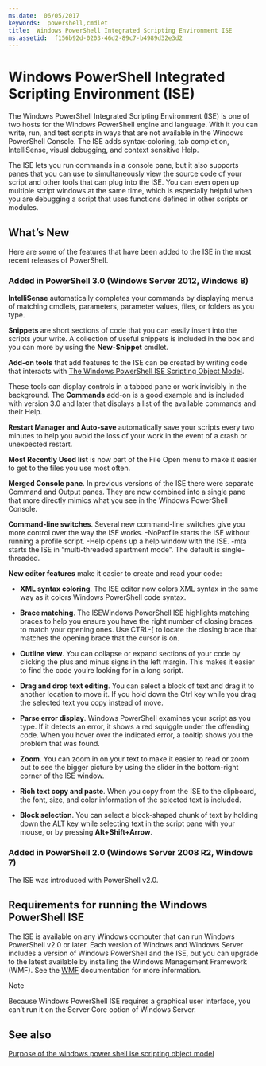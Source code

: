 ```yaml
---
ms.date:  06/05/2017
keywords:  powershell,cmdlet
title:  Windows PowerShell Integrated Scripting Environment ISE
ms.assetid:  f156b92d-0203-46d2-89c7-b4989d32e3d2
---
```


# Windows PowerShell Integrated Scripting Environment (ISE)

The Windows PowerShell Integrated Scripting Environment (ISE) is one of two hosts for the Windows
PowerShell engine and language. With it you can write, run, and test scripts in ways that are not
available in the Windows PowerShell Console. The ISE adds syntax-coloring, tab completion,
IntelliSense, visual debugging, and context sensitive Help.

The ISE lets you run commands in a console pane, but it also supports panes that you can use to
simultaneously view the source code of your script and other tools that can plug into the ISE. You
can even open up multiple script windows at the same time, which is especially helpful when you are
debugging a script that uses functions defined in other scripts or modules.

## What’s New

Here are some of the features that have been added to the ISE in the most recent releases of
PowerShell.

### Added in PowerShell 3.0 (Windows Server 2012, Windows 8)

**IntelliSense** automatically completes your commands by displaying menus of matching cmdlets,
parameters, parameter values, files, or folders as you type.

**Snippets** are short sections of code that you can easily insert into the scripts your write. A
collection of useful snippets is included in the box and you can more by using the **New-Snippet**
cmdlet.

**Add-on tools** that add features to the ISE can be created by writing code that interacts with
[The Windows PowerShell ISE Scripting Object Model](../../core-powershell/ise/The-ISE-Object-Model-Hierarchy.md).

These tools can display controls in a tabbed pane or work invisibly in the background. The
**Commands** add-on is a good example and is included with version 3.0 and later that displays a
list of the available commands and their Help.

**Restart Manager and Auto-save** automatically save your scripts every two minutes to help you
avoid the loss of your work in the event of a crash or unexpected restart.

**Most Recently Used list** is now part of the File Open menu to make it easier to get to the files
you use most often.

**Merged Console pane**. In previous versions of the ISE there were separate Command and Output
panes. They are now combined into a single pane that more directly mimics what you see in the
Windows PowerShell Console.

**Command-line switches**. Several new command-line switches give you more control over the way the
ISE works. -NoProfile starts the ISE without running a profile script. -Help opens up a help window
with the ISE. -mta starts the ISE in “multi-threaded apartment mode”. The default is
single-threaded.

**New editor features** make it easier to create and read your code:

- **XML syntax coloring**. The ISE editor now colors XML syntax in the same way as it colors
Windows PowerShell code syntax.

- **Brace matching**. The ISEWindows PowerShell ISE highlights matching braces to help you ensure
you have the right number of closing braces to match your opening ones. Use CTRL-\[ to locate the
closing brace that matches the opening brace that the cursor is on.

- **Outline view**. You can collapse or expand sections of your code by clicking the plus and minus
signs in the left margin. This makes it easier to find the code you’re looking for in a long
script.

- **Drag and drop text editing**. You can select a block of text and drag it to another location to
move it. If you hold down the Ctrl key while you drag the selected text you copy instead of move.

- **Parse error display**. Windows PowerShell examines your script as you type. If it detects an
error, it shows a red squiggle under the offending code. When you hover over the indicated error, a
tooltip shows you the problem that was found.

- **Zoom**. You can zoom in on your text to make it easier to read or zoom out to see the bigger
picture by using the slider in the bottom-right corner of the ISE window.

- **Rich text copy and paste**. When you copy from the ISE to the clipboard, the font, size, and
color information of the selected text is included.

- **Block selection**. You can select a block-shaped chunk of text by holding down the ALT key
while selecting text in the script pane with your mouse, or by pressing **Alt+Shift+Arrow**.

### Added in PowerShell 2.0 (Windows Server 2008 R2, Windows 7)

The ISE was introduced with PowerShell v2.0.

## Requirements for running the Windows PowerShell ISE

The ISE is available on any Windows computer that can run Windows PowerShell v2.0 or later. Each
version of Windows and Windows Server includes a version of Windows PowerShell and the ISE, but you
can upgrade to the latest available by installing the Windows Management Framework (WMF). See the
[WMF](/powershell/wmf) documentation for more information.

> [!NOTE]
> Because Windows PowerShell ISE requires a graphical user interface, you can’t run it on the
> Server Core option of Windows Server.

## See also

[Purpose of the windows power shell ise scripting object model](../../core-powershell/ise/Purpose-of-the-Windows-PowerShell-ISE-Scripting-Object-Model.md)